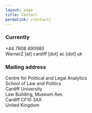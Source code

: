 ```yaml
---
layout: page
title: Contact
permalink: /contact/
---
```


### Currently
+44 7908 490980 <br>
WarnerZ [at] cardiff [dot] ac [dot] uk

### Mailing address
Centre for Political and Legal Analytics <br>
School of Law and Politics <br>
Cardiff University <br>
Law Building, Museum Ave. <br>
Cardiff CF10 3AX <br>
United Kingdom